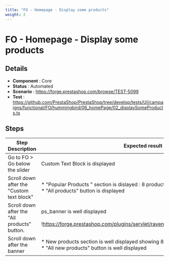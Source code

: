 ```yaml
---
title: "FO - Homepage - Display some products"
weight: 2
---
```


# FO - Homepage - Display some products
## Details
* **Component** : Core
* **Status** : Automated
* **Scenario** : https://forge.prestashop.com/browse/TEST-5099
* **Test** : https://github.com/PrestaShop/PrestaShop/tree/develop/tests/UI/campaigns/functional/FO/hummingbird/06_homePage/02_displaySomeProducts.ts

## Steps
| Step Description | Expected result |
| ----- | ----- |
| Go to FO > Go below the slider | Custom Text Block is displayed |
| Scroll down after the "Custom text block" | * "Popular Products " section is dislayed : 8 products cards displayed<br> * "All products" button is displayed |
| Scroll down after the "All products" button. | ps_banner is well displayed<br><br>!https://forge.prestashop.com/plugins/servlet/raven/attachment/1351/ps_banner.png|width=740,height=142! |
| Scroll down after the banner | * New products section is well displayed showing 8 products cards<br> * "All new products" button is well displayed |
